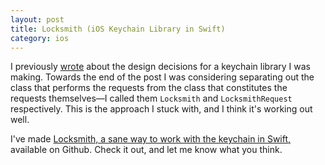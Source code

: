 ```yaml
---
layout: post
title: Locksmith (iOS Keychain Library in Swift)
category: ios
---
```


I previously [wrote](http://matthewpalmer.net/blog/2014/10/08/locksmith-api-design-diary-1/) about the design decisions for a keychain library I was making. Towards the end of the post I was considering separating out the class that performs the requests from the class that constitutes the requests themselves—I called them `Locksmith` and `LocksmithRequest` respectively. This is the approach I stuck with, and I think it's working out well.

I've made [Locksmith, a sane way to work with the keychain in Swift,](https://github.com/matthewpalmer/Locksmith) available on Github. Check it out, and let me know what you think.